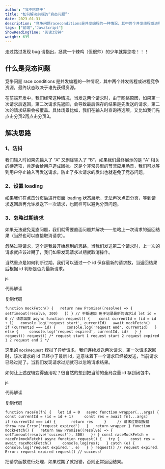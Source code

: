 ```yaml
---
author: "我不吃饼干"
title: "如何解决前端的“竞态问题”"
date: 2023-01-31
description: "竞争问题raceconditions是并发编程的一种情况，其中两个并发线程或进程竞争资源，最终状态取决于谁先获得资源。"
tags: ["前端","JavaScript"]
ShowReadingTime: "阅读3分钟"
weight: 635
---
```

走过路过发现 bug 请指出，拯救一个辣鸡（但很帅）的少年就靠您啦！！！

什么是竞态问题
-------

竞争问题 race conditions 是并发编程的一种情况，其中两个并发线程或进程竞争资源，最终状态取决于谁先获得资源。

在前端开发中，我们经常这种情况，当发送两个请求时，由于网络原因，如果第一次请求后返回，第二次请求先返回，会导致最后保存的结果是先发送的请求，第二次的请求结果会被覆盖。具体场景比如，我们在输入时查询待选项，又比如我们先点击分页2再点击分页3。

解决思路
----

### 1、防抖

我们输入时如果先输入了 “A” 又删除输入了 “B”，如果我们最终展示的是 “A” 相关的待选项，肯定会给用户造成困扰。这是个非常典型的节流应用场景，我们可以等到用户停止输入再发送请求，防止了多次请求的发出也就避免了竞态问题。

### 2、设置 loading

如果我们在点击分页后进行页面 loading 状态展示，无法再次点击分页，等到请求返回后再允许发送下一次请求，也同样可以避免分页问题。

### 3、忽略过期请求

如果无法避免竞态问题，我们就需要直面问题并解决——忽略上一次请求的返回结果（当然也可以直接取消请求）。

忽略过期请求，这个是我最开始想到的思路，当我们发送第二个请求时，上一次的请求就应该过期了，我们如果发现请求过期就取消操作。

当然重点是如何判断过期。我们可以通过一个 id 保存最新的请求数，当返回结果后根据 id 判断是否为最新请求。

js

 代码解读

复制代码

`function mockFetch() {   return new Promise((resolve) => {     setTimeout(resolve, 300)   }) } // 不断递加 用于记录最新的请求id let id = 0 // 请求函数 async function request() {    const currentId = (id = id + 1)   console.log('request start', currentId)   await mockFetch()   if (currentId === id) {     console.log('request end', currentId)   } else {     console.log('request expired', currentId, id)   } } request() request() /* request start 1 request start 2 request expired 1 2 request end 2 */`

这里的 `mockRequest` 模拟了异步请求，我们连续发送两次请求，第一次请求返回时，该次请求的 id 已经小于最新 id，这意味着下一个请求已经被发送，当前请求已经过期了。当我们发现请求过期就可以忽略请求结果。

如何让上述逻辑变得通用呢？很自然的想到把当前的全局变量 id 存到闭包中。

js

 代码解读

复制代码

`function raceFn(fn) {   let id = 0   async function wrapper(...args) {     const currentId = (id = id + 1)     const res = await fn(...args)     if (currentId === id) {       return res     }     // 请求过期就报错     throw new Error('request expired')   }   return wrapper } function mockFetch() {   return new Promise((resolve) => {     setTimeout(resolve('success!'), 300)   }) } const raceMockFetch = raceFn(mockFetch) async function request() {   try {     const res = await raceMockFetch()     console.log(res);   } catch (e) {     console.log('request expired.', e)   } } request() // request expired. Error: request expired request() // success!`

把请求函数进行处理，如果过期了就报错，否则正常返回结果。